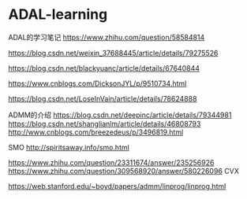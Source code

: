 # ADAL-learning
ADAL的学习笔记
https://www.zhihu.com/question/58584814

https://blog.csdn.net/weixin_37688445/article/details/79275526

https://blog.csdn.net/blackyuanc/article/details/67640844

https://www.cnblogs.com/DicksonJYL/p/9510734.html

https://blog.csdn.net/LoseInVain/article/details/78624888


ADMM的介绍
https://blog.csdn.net/deepinc/article/details/79344981
https://blog.csdn.net/shanglianlm/article/details/46808793
http://www.cnblogs.com/breezedeus/p/3496819.html

SMO
http://spiritsaway.info/smo.html


https://www.zhihu.com/question/23311674/answer/235256926
https://www.zhihu.com/question/309568920/answer/580226096
CVX

https://web.stanford.edu/~boyd/papers/admm/linprog/linprog.html
